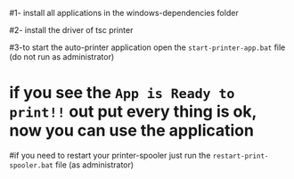 ﻿#1- install all applications in the windows-dependencies folder

#2- install the driver of tsc printer

#3-to start the auto-printer application open the `start-printer-app.bat` file  (do not run as administrator)

# if you see the `App is Ready to print!!` out put every thing is ok, now you can use the application


#if you need to restart your printer-spooler just run the `restart-print-spooler.bat` file (as administrator) 









